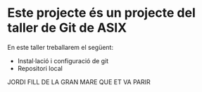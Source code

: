 # Este projecte és un projecte del taller de Git de ASIX

En este taller treballarem el següent:

- Instal·lació i configuració de git
- Repositori local

JORDI FILL DE LA GRAN MARE QUE ET VA PARIR